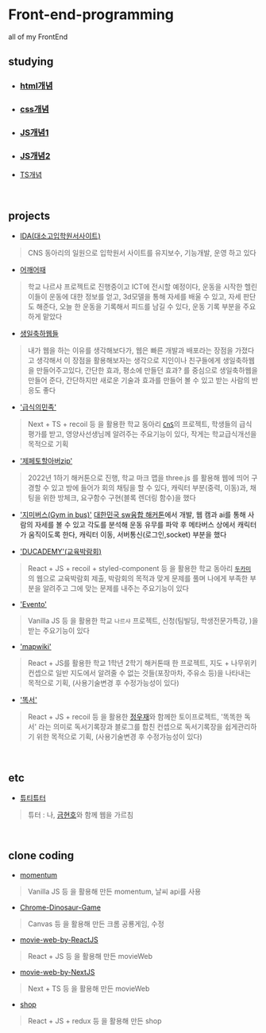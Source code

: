 # Front-end-programming
all of my FrontEnd

## studying
* ### [html개념](https://github.com/codingbotPark/Front-end-programming/blob/main/html%EC%88%9C%EC%84%9C.md)  

* ### [css개념](https://github.com/codingbotPark/Front-end-programming/blob/main/css%EC%88%9C%EC%84%9C.md)

* ### [JS개념1](https://github.com/codingbotPark/Front-end-programming/blob/main/JS%EA%B0%9C%EB%85%901.md)

* ### [JS개념2](https://github.com/codingbotPark/Front-end-programming/blob/main/JS%EA%B0%9C%EB%85%902.md)

* [TS개념](https://github.com/codingbotPark/studying-typescript)

<br>

## projects

* [IDA(대소고입학원서사이트)](https://github.com/CNS-DGSW/IDa_Web)
> CNS 동아리의 일원으로 입학원서 사이트를 유지보수, 기능개발, 운영 하고 있다

* [어깨어때](https://github.com/DaesoGO/exercise-introduce)
> 학교 나르샤 프로젝트로 진행중이고 ICT에 전시할 예정이다, 운동을 시작한 헬린이들이 운동에 대한 정보를 얻고, 3d모델을 통해 자세를 배울 수 있고, 자세 판단도 해준다, 오늘 한 운동을 기록해서 피드를 남길 수 있다, 운동 기록 부분을 주요하게 맡았다

* [생일축하웹들](https://github.com/codingbotPark/birthday)
> 내가 웹을 하는 이유를 생각해보다가, 웹은 빠른 개발과 배포라는 장점을 가졌다고 생각해서 이 장점을 활용해보자는 생각으로 지인이나 친구들에게 생일축하웹을 만들어주고있다, 간단한 효과, 평소에 만들던 효과? 를 중심으로 생일축하웹을 만들어 준다, 간단하지만 새로운 기술과 효과를 만들어 볼 수 있고 받는 사람의 반응도 좋다

* ['급식의민족'](https://github.com/EntryCNS/food-nation-front)
> Next + TS + recoil 등 을 활용한 학교 동아리 [`CnS`](https://github.com/EntryCNS)의 프로젝트, 학생들의 급식 평가를 받고, 영양사선생님께 알려주는 주요기능이 있다, 작게는 학교급식개선을 목적으로 기획

* ['제페토할아버zip'](https://github.com/CodingGoding)
> 2022년 1하기 해커톤으로 진행, 학교 마크 맵을 three.js 를 활용해 웹에 띄어 구경할 수 있고 방에 들어가 회의 채팅을 할 수 있다, 캐릭터 부분(중력, 이동)과, 채팅을 위한 방체크, 요구함수 구현(블록 렌더링 함수)을 했다

* ['지미버스(Gym in bus)'](https://github.com/HealthyDGSWBoys/3DEngine)
[대한민국 sw융합 해커톤](http://www.swhackathon.kr/ko/)에서 개발, 웹 캠과 ai를 통해 사람의 자세를 볼 수 있고 각도를 분석해 운동 유무를 파악 후 메타버스 상에서 캐릭터가 움직이도록 한다, 캐릭터 이동, 서버통신(로그인,socket) 부분을 했다

* ['DUCADEMY'(교육박람회)](https://github.com/Project-DUCADEMY/ducademy-web)
> React + JS + recoil + styled-component 등 을 활용한 학교 동아리 [`두카미`](https://github.com/Project-DUCADEMY) 의 웹으로 교육박람회 제출, 박람회의 목적과 맞게 문제를 풀며 나에게 부족한 부분을 알려주고 그에 맞는 문제를 내주는 주요기능이 있다

* ['Evento'](https://github.com/Project-EVENTO)
> Vanilla JS 등 을 활용한 학교 `나르샤` 프로젝트, 신청(팀빌딩, 학생전문가특강, )을 받는 주요기능이 있다

* ['mapwiki'](https://github.com/codingbotPark/mapwiki)
> React + JS를 활용한 학교 1학년 2학기 해커톤때 한 프로젝트, 지도 + 나무위키 컨셉으로 일반 지도에서 알려줄 수 없는 것들(포장마차, 주유소 등)을 나타내는 목적으로 기획, (사용기술변경 후 수정가능성이 있다)

* ['똑서'](https://github.com/JAP-Jeong-And-Park)
> React + JS + recoil 등 을 활용한 [정우재](https://github.com/orgs/JAP-Jeong-And-Park/people/woojae05)와 함께한 토이프로젝트, '똑똑한 독서' 라는 의미로 독서기록장과 블로그를 합친 컨셉으로 독서기록장을 쉽게관리하기 위한 목적으로 기획, (사용기술변경 후 수정가능성이 있다)



<br>

## etc
* [튜티튜터](https://github.com/codingbotPark/TuteeTutor)
> 튜터 : 나, [금현호](https://github.com/nrbns357)와 함께 웹을 가르침

<br>

## clone coding
* [momentum](https://github.com/codingbotPark/Momentum)
> Vanilla JS 등 을 활용해 만든 momentum, 날씨 api를 사용

* [Chrome-Dinosaur-Game](https://github.com/codingbotPark/Chrome-s-Dinosaur-Game)
> Canvas 등 을 활용해 만든 크롬 공룡게임, 수정

* [movie-web-by-ReactJS](https://github.com/codingbotPark/movie-web-by-ReactJS)
> React + JS 등 을 활용해 만든 movieWeb

* [movie-web-by-NextJS](https://github.com/codingbotPark/movie-web-by-nextjs)
> Next + TS 등 을 활용해 만든 movieWeb

* [shop](https://github.com/codingbotPark/codingapple-s-React-Course)
> React + JS + redux 등 을 활용해 만든 shop
